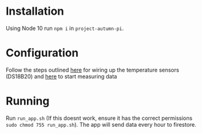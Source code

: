 # Installation
Using Node 10 run `npm i` in `project-autumn-pi`.

# Configuration
Follow the steps outlined [here](https://learn.adafruit.com/adafruits-raspberry-pi-lesson-11-ds18b20-temperature-sensing/hardware) for wiring up the temperature sensors (DS18B20) and [here](https://learn.adafruit.com/adafruits-raspberry-pi-lesson-11-ds18b20-temperature-sensing/ds18b20) to start measuring data

# Running
Run `run_app.sh` (If this doesnt work, ensure it has the correct permissions `sudo chmod 755 run_app.sh`). The app will send data every hour to firestore. 